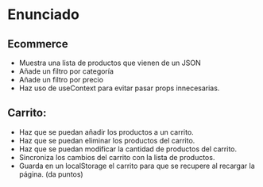 # Enunciado

## Ecommerce

* Muestra una lista de productos que vienen de un JSON
* Añade un filtro por categoría
* Añade un filtro por precio
* Haz uso de useContext para evitar pasar props innecesarias.

## Carrito:

* Haz que se puedan añadir los productos a un carrito.
* Haz que se puedan eliminar los productos del carrito.
* Haz que se puedan modificar la cantidad de productos del carrito.
* Sincroniza los cambios del carrito con la lista de productos.
* Guarda en un localStorage el carrito para que se recupere al recargar la página. (da puntos)
